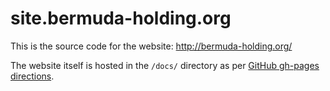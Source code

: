 # site.bermuda-holding.org

This is the source code for the website: http://bermuda-holding.org/

The website itself is hosted in the `/docs/` directory as per [GitHub gh-pages directions](https://help.github.com/en/articles/configuring-a-publishing-source-for-github-pages).
